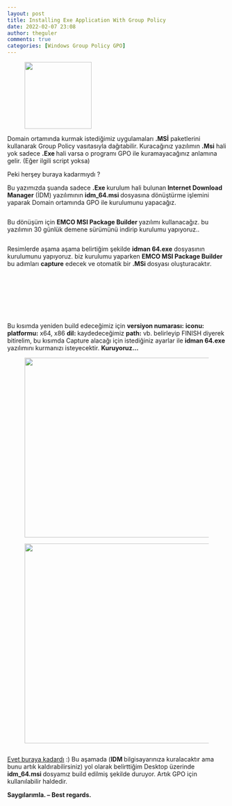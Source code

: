 ```yaml
---
layout: post
title: Installing Exe Application With Group Policy
date: 2022-02-07 23:08
author: theguler
comments: true
categories: [Windows Group Policy GPO]
---
```

<!-- wp:image {"id":1526,"width":154,"height":154,"sizeSlug":"large","linkDestination":"none"} -->
<figure class="wp-block-image size-large is-resized"><img src="https://theguler.wordpress.com/wp-content/uploads/2022/02/exe.png?w=512" alt="" class="wp-image-1526" width="154" height="154" /></figure>
<!-- /wp:image -->

<!-- wp:paragraph -->
<p>Domain ortamında kurmak istediğimiz uygulamaları&nbsp;<strong>.MSİ</strong>&nbsp;paketlerini kullanarak&nbsp;Group&nbsp;Policy&nbsp;vasıtasıyla dağıtabilir. Kuracağınız yazılımın <strong>.Msi</strong> hali yok sadece <strong>.Exe </strong>hali varsa o programı GPO ile kuramayacağınız anlamına gelir. (Eğer ilgili script yoksa)</p>
<!-- /wp:paragraph -->

<!-- wp:paragraph -->
<p>Peki herşey buraya kadarmıydı ?</p>
<!-- /wp:paragraph -->

<!-- wp:paragraph -->
<p>Bu yazımızda şuanda sadece  <strong>.Exe </strong> kurulum hali bulunan<strong> Internet Download Manager</strong> (İDM) yazılımının <strong>idm_64.msi </strong>dosyasına dönüştürme işlemini yaparak Domain ortamında GPO ile kurulumunu yapacağız.</p>
<!-- /wp:paragraph -->

<!-- wp:image -->
<figure class="wp-block-image"><img src="https://www.internetdownloadmanager.com/register/IDMlib/images/idman_logos.png" alt="" /></figure>
<!-- /wp:image -->

<!-- wp:paragraph -->
<p>Bu dönüşüm için <strong>EMCO MSI Package Builder </strong>yazılımı kullanacağız. bu yazılımın 30 günlük demene sürümünü indirip kurulumu yapıyoruz.. </p>
<!-- /wp:paragraph -->

<!-- wp:image {"id":1792,"sizeSlug":"large","linkDestination":"none"} -->
<figure class="wp-block-image size-large"><img src="https://theguler.wordpress.com/wp-content/uploads/2022/02/v1.png?w=1024" alt="" class="wp-image-1792" /></figure>
<!-- /wp:image -->

<!-- wp:paragraph -->
<p>Resimlerde aşama aşama belirtiğim şekilde <strong>idman 64.exe</strong> dosyasının kurulumunu yapıyoruz. biz kurulumu yaparken <strong>EMCO MSI Package Builder </strong>bu adımları <strong>capture</strong> edecek ve otomatik bir <strong>.MSi </strong>dosyası oluşturacaktır.</p>
<!-- /wp:paragraph -->

<!-- wp:image {"id":1794,"sizeSlug":"large","linkDestination":"none"} -->
<figure class="wp-block-image size-large"><img src="https://theguler.wordpress.com/wp-content/uploads/2022/02/v2-1.png?w=1024" alt="" class="wp-image-1794" /></figure>
<!-- /wp:image -->

<!-- wp:image {"id":1795,"sizeSlug":"large","linkDestination":"none"} -->
<figure class="wp-block-image size-large"><img src="https://theguler.wordpress.com/wp-content/uploads/2022/02/v3.png?w=1024" alt="" class="wp-image-1795" /></figure>
<!-- /wp:image -->

<!-- wp:image {"id":1796,"sizeSlug":"large","linkDestination":"none"} -->
<figure class="wp-block-image size-large"><img src="https://theguler.wordpress.com/wp-content/uploads/2022/02/v4.png?w=1024" alt="" class="wp-image-1796" /></figure>
<!-- /wp:image -->

<!-- wp:image {"id":1798,"sizeSlug":"large","linkDestination":"none"} -->
<figure class="wp-block-image size-large"><img src="https://theguler.wordpress.com/wp-content/uploads/2022/02/v5.png?w=1024" alt="" class="wp-image-1798" /></figure>
<!-- /wp:image -->

<!-- wp:image {"id":1799,"sizeSlug":"large","linkDestination":"none"} -->
<figure class="wp-block-image size-large"><img src="https://theguler.wordpress.com/wp-content/uploads/2022/02/v6.png?w=1024" alt="" class="wp-image-1799" /></figure>
<!-- /wp:image -->

<!-- wp:image {"id":1800,"sizeSlug":"large","linkDestination":"none"} -->
<figure class="wp-block-image size-large"><img src="https://theguler.wordpress.com/wp-content/uploads/2022/02/v7.png?w=1024" alt="" class="wp-image-1800" /></figure>
<!-- /wp:image -->

<!-- wp:image {"id":1802,"sizeSlug":"large","linkDestination":"none"} -->
<figure class="wp-block-image size-large"><img src="https://theguler.wordpress.com/wp-content/uploads/2022/02/v8.png?w=1024" alt="" class="wp-image-1802" /></figure>
<!-- /wp:image -->

<!-- wp:image {"id":1804,"sizeSlug":"large","linkDestination":"none"} -->
<figure class="wp-block-image size-large"><img src="https://theguler.wordpress.com/wp-content/uploads/2022/02/v10.png?w=1024" alt="" class="wp-image-1804" /></figure>
<!-- /wp:image -->

<!-- wp:paragraph -->
<p>Bu kısımda yeniden build edeceğimiz için <strong>versiyon numarası:</strong> <strong>iconu:</strong> <strong>platformu:</strong> x64, x86 <strong>dil: </strong> kaydedeceğimiz <strong>path:</strong> vb. belirleyip FINISH diyerek bitirelim, bu kısımda Capture alacağı için istediğiniz ayarlar ile <strong>idman 64.exe</strong> yazılımını kurmanızı isteyecektir. <strong>Kuruyoruz...</strong></p>
<!-- /wp:paragraph -->

<!-- wp:image {"id":1806,"width":549,"height":414,"sizeSlug":"large","linkDestination":"none"} -->
<figure class="wp-block-image size-large is-resized"><img src="https://theguler.wordpress.com/wp-content/uploads/2022/02/v11.png?w=1024" alt="" class="wp-image-1806" width="549" height="414" /></figure>
<!-- /wp:image -->

<!-- wp:image {"id":1807,"width":617,"height":460,"sizeSlug":"large","linkDestination":"none"} -->
<figure class="wp-block-image size-large is-resized"><img src="https://theguler.wordpress.com/wp-content/uploads/2022/02/v12.png?w=1024" alt="" class="wp-image-1807" width="617" height="460" /></figure>
<!-- /wp:image -->

<!-- wp:image {"id":1808,"sizeSlug":"large","linkDestination":"none"} -->
<figure class="wp-block-image size-large"><img src="https://theguler.wordpress.com/wp-content/uploads/2022/02/v13.png?w=1024" alt="" class="wp-image-1808" /></figure>
<!-- /wp:image -->

<!-- wp:paragraph -->
<p><span style="text-decoration:underline">Evet buraya kadardı</span> :) Bu aşamada (<strong>IDM </strong>bilgisayarınıza kuralacaktır ama bunu artık kaldırabilirsiniz) yol olarak belirttiğim Desktop üzerinde <strong>idm_64.msi </strong>dosyamız build edilmiş şekilde duruyor. Artık GPO için kullanılabilir haldedir.</p>
<!-- /wp:paragraph -->

<!-- wp:paragraph -->
<p><strong>Saygılarımla. – Best regards.</strong></p>
<!-- /wp:paragraph -->
